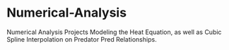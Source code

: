 # Numerical-Analysis
Numerical Analysis Projects Modeling the Heat Equation, as well as Cubic Spline Interpolation on Predator Pred Relationships.
